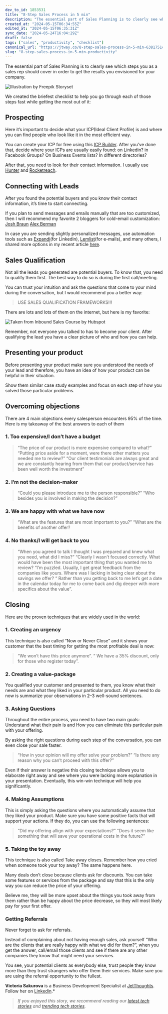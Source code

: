 ```yaml
---
dev_to_id: 1853531
title: "8-Step Sales Process in 5 min"
description: "The essential part of Sales Planning is to clearly see which steps you as a sales rep should cover in..."
created_at: "2024-05-15T06:34:55Z"
edited_at: "2024-05-15T06:35:31Z"
sync_date: "2024-05-24T16:04:29Z"
draft: false
tags: ["sales", "productivity", "checklist"]
canonical_url: "https://jtway.co/8-step-sales-process-in-5-min-6381751c7a11"
slug: "8-step-sales-process-in-5-min-productivity"
---
```

The essential part of Sales Planning is to clearly see which steps you as a sales rep should cover in order to get the results you envisioned for your company.

![[Illustration by Freepik Storyset](https://storyset.com/illustration/processing/rafiki#407BFFFF&hide=&hide=complete)](https://cdn-images-1.medium.com/max/4000/1*Xm3CDlH2o25PyCyShNwKkQ.png)

We created the briefest checklist to help you go through each of those steps fast while getting the most out of it:

## Prospecting

Here it’s important to decide what your ICP(Ideal Client Profile) is and where you can find people who look like it in the most efficient way.

You can create your ICP for free using this [ICP Builder](https://www.hubspot.com/make-my-persona?hubs_post=blog.hubspot.com%2Fservice%2Fhow-to-get-referrals&hubs_post-cta=Make%20My%20Persona&_ga=2.87996184.1254403287.1615146192-989053787.1572600208). After you’ve done that, decide where your ICPs are usually easily found: on Linkedin? in Facebook Groups? On Business Events lists? In different directories?

After that, you need to look for their contact information. I usually use [Hunter](https://hunter.io/email-finder) and [Rocketreach](https://rocketreach.co/).

## Connecting with Leads

After you found the potential buyers and you know their contact information, it’s time to start connecting.

If you plan to send messages and emails manually that are too customized, then I will recommend my favorite 2 bloggers for cold-email customization: 
[Josh Braun](https://www.linkedin.com/in/josh-braun/)
[Alex Berman](https://youtube.com/playlist?list=PLtkcfOqeArMa9-nmJR8wxAOfSU4kzYpBj)

In case you are sending slightly personalized messages, use automation tools such as [Expandi](https://expandi.io/worlds-safest-software-for-linkedin-automation/)(for Linkedin), [Lemlist](https://www.lemlist.com/)(for e-mails), and many others, I shared more options in my recent article [here](https://jtway.co/the-ultimate-guide-to-the-sales-onboarding-in-it-companies-6e8b4a4a473).

## Sales Qualification

Not all the leads you generated are potential buyers. To know that, you need to qualify them first. The best way to do so is during the first call/meeting.

You can trust your intuition and ask the questions that come to your mind during the conversation, but I would recommend you a better way:
>  USE SALES QUALIFICATION FRAMEWORKS!!!

There are lots and lots of them on the internet, but here is my favorite:

![Taken from Inbound Sales Course by Hubspot](https://cdn-images-1.medium.com/max/2048/1*9F2u4jMLFBYK1LGn_M1_NQ.png)

Remember, not everyone you talked to has to become your client. After qualifying the lead you have a clear picture of who and how you can help.

## Presenting your product

Before presenting your product make sure you understood the needs of your lead and therefore, you have an idea of how your product can be helpful in their situation.

Show them similar case study examples and focus on each step of how you solved those particular problems.

## Overcoming objections

There are 4 main objections every salesperson encounters 95% of the time. Here is my takeaway of the best answers to each of them

### 1. Too expensive/I don’t have a budget
>  “The price of our product is more expensive compared to what?”
>  “Putting price aside for a moment, were there other matters you needed me to review?”
>  “Our client testimonials are always great and we are constantly hearing from them that our product/service has been well worth the investment”

### 2. I’m not the decision-maker
>  “Could you please introduce me to the person responsible?”
>  “Who besides you is involved in making the decision?”

### 3. We are happy with what we have now
>  “What are the features that are most important to you?”
>  “What are the benefits of another offer?

### 4. No thanks/I will get back to you
>  “When you agreed to talk I thought I was prepared and knew what you need, what did I miss?”
>  “Clearly I wasn’t focused correctly. What would have been the most important thing that you wanted me to review?
>  “I’m puzzled. Usually, I get great feedback from the companies like yours. Where was I lacking in being clear about the savings we offer?
>  “ Rather than you getting back to me let’s get a date in the calendar today for me to come back and dig deeper with more specifics about the value”.

## Closing

Here are the proven techniques that are widely used in the world:

### 1. Creating an urgency

This technique is also called “Now or Never Close” and it shows your customer that the best timing for getting the most profitable deal is now:
>  “We won’t have this price anymore”.
>  “ We have a 35% discount, only for those who register today”.

### 2. Creating a value-package

You qualified your customer and presented to them, you know what their needs are and what they liked in your particular product. All you need to do now is summarize your observations in 2–3 well-sound sentences.

### 3. Asking Questions

Throughout the entire process, you need to have two main goals: Understand what their pain is and How you can eliminate this particular pain with your offering.

By asking the right questions during each step of the conversation, you can even close your sale faster.
>  “How in your opinion will my offer solve your problem?”
>  “Is there any reason why you can’t proceed with this offer?”

Even if their answer is negative this closing technique allows you to elaborate right away and see where you were lacking more explanation in your presentation. Eventually, this win-win technique will help you significantly.

### 4. Making Assumptions

This is simply asking the questions where you automatically assume that they liked your product. Make sure you have some positive facts that will support your actions. If they do, you can use the following sentences:
>  “Did my offering allign with your expectations?”
>  “Does it seem like something that will save your operational costs in the future?”

### 5. Taking the toy away

This technique is also called Take away closes. Remember how you cried when someone took your toy away? The same happens here.

Many deals don’t close because clients ask for discounts. You can take some features or services from the package and say that this is the only way you can reduce the price of your offering.

Believe me, they will be more upset about the things you took away from them rather than be happy about the price decrease, so they will most likely pay for your first offer.

### Getting Referrals

Never forget to ask for referrals.

Instead of complaining about not having enough sales, ask yourself “Who are the clients that are really happy with what we did for them?”, when you get the answer, call/email those clients and see if there are any other companies they know that might need your services.

You see, your potential clients as everybody else, trust people they know more than they trust strangers who offer them their services. Make sure you are using the referral opportunity to the fullest.

**Victoria Sakurova** is a Business Development Specialist at [JetThoughts](https://www.jetthoughts.com/). Follow her on [Linkedin](https://www.linkedin.com/in/victoriasakurova/).*
>  *If you enjoyed this story, we recommend reading our [latest tech stories](https://jtway.co/latest) and [trending tech stories](https://jtway.co/trending).*
